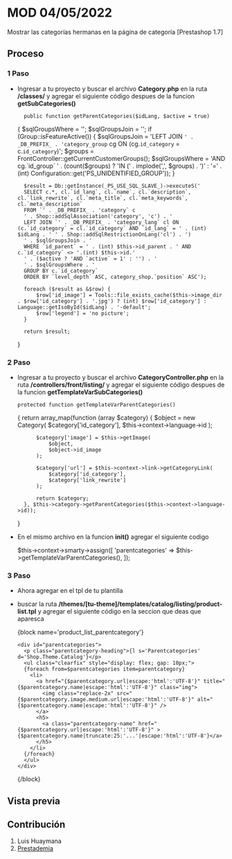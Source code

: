 #  MOD 04/05/2022
Mostrar las categorías hermanas en la página de categoría [Prestashop 1.7]

## Proceso
### 1 Paso
- Ingresar a tu proyecto y buscar el archivo **Category.php** en la ruta
  **/classes/** y agregar el siguiente código despues de la funcion **getSubCategories()**

        public function getParentCategories($idLang, $active = true)
    {
        $sqlGroupsWhere = '';
        $sqlGroupsJoin = '';
        if (Group::isFeatureActive()) {
            $sqlGroupsJoin = 'LEFT JOIN `' . _DB_PREFIX_ . 'category_group` cg ON (cg.`id_category` = c.`id_category`)';
            $groups = FrontController::getCurrentCustomerGroups();
            $sqlGroupsWhere = 'AND cg.`id_group` ' . (count($groups) ? 'IN (' . implode(',', $groups) . ')' : '=' . (int) Configuration::get('PS_UNIDENTIFIED_GROUP'));
        }

        $result = Db::getInstance(_PS_USE_SQL_SLAVE_)->executeS('
		SELECT c.*, cl.`id_lang`, cl.`name`, cl.`description`, cl.`link_rewrite`, cl.`meta_title`, cl.`meta_keywords`, cl.`meta_description`
		FROM `' . _DB_PREFIX_ . 'category` c
		' . Shop::addSqlAssociation('category', 'c') . '
		LEFT JOIN `' . _DB_PREFIX_ . 'category_lang` cl ON (c.`id_category` = cl.`id_category` AND `id_lang` = ' . (int) $idLang . ' ' . Shop::addSqlRestrictionOnLang('cl') . ')
		' . $sqlGroupsJoin . '
		WHERE `id_parent` = ' . (int) $this->id_parent . ' AND c.`id_category` <> '.(int) $this->id.'
		' . ($active ? 'AND `active` = 1' : '') . '
		' . $sqlGroupsWhere . '
		GROUP BY c.`id_category`
		ORDER BY `level_depth` ASC, category_shop.`position` ASC');

        foreach ($result as &$row) {
            $row['id_image'] = Tools::file_exists_cache($this->image_dir . $row['id_category'] . '.jpg') ? (int) $row['id_category'] : Language::getIsoById($idLang) . '-default';
            $row['legend'] = 'no picture';
        }

        return $result;
    }
    
### 2 Paso
- Ingresar a tu proyecto y buscar el archivo **CategoryController.php** en la ruta
  **/controllers/front/listing/** y agregar el siguiente código despues de la funcion **getTemplateVarSubCategories()**
  
      protected function getTemplateVarParentCategories()
    {
        return array_map(function (array $category) {
            $object = new Category(
                $category['id_category'],
                $this->context->language->id
            );

            $category['image'] = $this->getImage(
                $object,
                $object->id_image
            );

            $category['url'] = $this->context->link->getCategoryLink(
                $category['id_category'],
                $category['link_rewrite']
            );

            return $category;
        }, $this->category->getParentCategories($this->context->language->id));
    }
  
 - En el mismo archivo en la funcion **init()** agregar el siguiente codigo
    
    $this->context->smarty->assign([
            'parentcategories' => $this->getTemplateVarParentCategories(),
        ]);

### 3 Paso
- Ahora agregar en el tpl de tu plantilla
- buscar la ruta **/themes/[tu-theme]/templates/catalog/listing/product-list.tpl** y agregar el siguiente código en la seccion que deas que aparesca 
  
    {block name='product_list_parentcategory'}

      <div id="parentcategories">
        <p class="parentcategory-heading">{l s='Parentcategories' d='Shop.Theme.Catalog'}</p>
        <ul class="clearfix" style="display: flex; gap: 10px;">
        {foreach from=$parentcategories item=parentcategory}
          <li>
            <a href="{$parentcategory.url|escape:'html':'UTF-8'}" title="{$parentcategory.name|escape:'html':'UTF-8'}" class="img">
              <img class="replace-2x" src="{$parentcategory.image.medium.url|escape:'html':'UTF-8'}" alt="{$parentcategory.name|escape:'html':'UTF-8'}" />
            </a>
            <h5>
              <a class="parentcategory-name" href="{$parentcategory.url|escape:'html':'UTF-8'}" >{$parentcategory.name|truncate:25:'...'|escape:'html':'UTF-8'}</a>
            </h5>
          </li>
        {/foreach}
        </ul>
      </div>
    {/block}
## Vista previa

## Contribución
1. Luis Huaymana
2. [Prestademia](https://www.youtube.com/c/prestademia)
